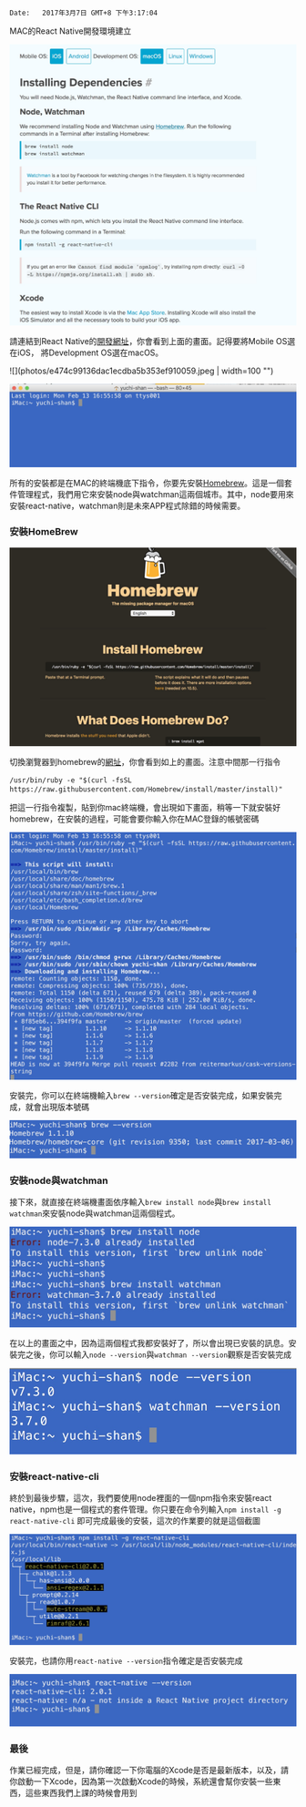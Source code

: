 	Date:	2017年3月7日 GMT+8 下午3:17:04

MAC的React Native開發環境建立

![](photos/033b441860d46c85dc795a9ee0cf6069.jpeg "")

請連結到React Native的[開發網址](https://facebook.github.io/react-native/docs/getting-started.html)，你會看到上面的畫面。記得要將Mobile OS選在iOS， 將Development OS選在macOS。

![](photos/e474c99136dac1ecdba5b353ef910059.jpeg  | width=100 "")

![](photos/3e971c04ede4f1fd80f073644a21e2e0.jpeg "")

所有的安裝都是在MAC的終端機底下指令，你要先安裝[Homebrew](https://brew.sh/)。這是一個套件管理程式，我們用它來安裝node與watchman這兩個城市。其中，node要用來安裝react-native，watchman則是未來APP程式除錯的時候需要。

###  安裝HomeBrew

![](photos/dbe9ca4d6e4e15f4d0ed5d2fe950a480.jpeg "")

切換瀏覽器到homebrew的[網址](https://brew.sh/)，你會看到如上的畫面。注意中間那一行指令
```
/usr/bin/ruby -e "$(curl -fsSL https://raw.githubusercontent.com/Homebrew/install/master/install)"
```
把這一行指令複製，貼到你mac終端機，會出現如下畫面，稍等一下就安裝好homebrew，在安裝的過程，可能會要你輸入你在MAC登錄的帳號密碼

![](photos/9cb6fd151e4fe39f5dfca76a620c40a1.jpeg "")

安裝完，你可以在終端機輸入```brew --version```確定是否安裝完成，如果安裝完成，就會出現版本號碼

![](photos/acc592e93b91c9f04426917b40f18e2d.jpeg "")

### 安裝node與watchman
接下來，就直接在終端機畫面依序輸入```brew install node```與```brew install watchman```來安裝node與watchman這兩個程式。

![](photos/ecd9eac805d6c0b3d339225e795d29dd.jpeg "")

在以上的畫面之中，因為這兩個程式我都安裝好了，所以會出現已安裝的訊息。安裝完之後，你可以輸入```node --version```與```watchman --version```觀察是否安裝完成

![](photos/e991240dfb856c8859fe11dd2eca0b56.jpeg "")

###  安裝react-native-cli
終於到最後步驟，這次，我們要使用node裡面的一個npm指令來安裝react native，npm也是一個程式的套件管理。你只要在命令列輸入```npm install -g react-native-cli``` 即可完成最後的安裝，這次的作業要的就是這個截圖

![](photos/f33e7f422b757a79224333debeb8892e.jpeg "")

安裝完，也請你用```react-native --version```指令確定是否安裝完成

![](photos/f9db505c7df5ae4972cb8c685fff77b1.jpeg "")

### 最後
作業已經完成，但是，請你確認一下你電腦的Xcode是否是最新版本，以及，請你啟動一下Xcode，因為第一次啟動Xcode的時候，系統還會幫你安裝一些東西，這些東西我們上課的時候會用到

